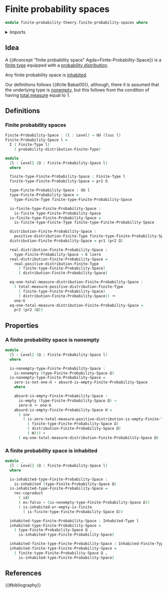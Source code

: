 # Finite probability spaces

```agda
module finite-probability-theory.finite-probability-spaces where
```

<details><summary>Imports</summary>

```agda
open import finite-probability-theory.positive-distributions-on-finite-types
open import finite-probability-theory.probability-distributions-on-finite-types

open import foundation.coproduct-types
open import foundation.dependent-pair-types
open import foundation.empty-types
open import foundation.function-types
open import foundation.identity-types
open import foundation.inhabited-types
open import foundation.propositions
open import foundation.sets
open import foundation.subtypes
open import foundation.transport-along-identifications
open import foundation.universe-levels

open import group-theory.sums-of-finite-families-of-elements-abelian-groups

open import real-numbers.addition-real-numbers
open import real-numbers.apartness-real-numbers
open import real-numbers.dedekind-real-numbers
open import real-numbers.positive-real-numbers
open import real-numbers.rational-real-numbers
open import real-numbers.strict-inequality-real-numbers

open import univalent-combinatorics.finite-types
open import univalent-combinatorics.inhabited-finite-types
```

</details>

## Idea

A {{#concept "finite probability space" Agda=Finite-Probability-Space}} is a
[finite type](univalent-combinatorics.finite-types.md) equipped with a
[probability distribution](finite-probability-theory.probability-distributions-on-finite-types.md).

Any finite probability space is [inhabited](foundation.inhabited-types.md).

Our definitions follows {{#cite Babai00}}, although, there it is assumed that
the underlying type is [nonempty](foundation-core.empty-types.md), but this
follows from the condition of having
[total measure](finite-probability-theory.positive-distributions-on-finite-types.md)
equal to 1.

## Definitions

### Finite probability spaces

```agda
Finite-Probability-Space : (l : Level) → UU (lsuc l)
Finite-Probability-Space l =
  Σ ( Finite-Type l)
    ( probability-distribution-Finite-Type)

module _
  {l : Level} (Ω : Finite-Probability-Space l)
  where

  finite-type-Finite-Probability-Space : Finite-Type l
  finite-type-Finite-Probability-Space = pr1 Ω

  type-Finite-Probability-Space : UU l
  type-Finite-Probability-Space =
    type-Finite-Type finite-type-Finite-Probability-Space

  is-finite-type-Finite-Probability-Space :
    is-finite type-Finite-Probability-Space
  is-finite-type-Finite-Probability-Space =
    is-finite-type-Finite-Type finite-type-Finite-Probability-Space

  distribution-Finite-Probability-Space :
    positive-distribution-Finite-Type finite-type-Finite-Probability-Space
  distribution-Finite-Probability-Space = pr1 (pr2 Ω)

  real-distribution-Finite-Probability-Space :
    type-Finite-Probability-Space → ℝ lzero
  real-distribution-Finite-Probability-Space =
    real-positive-distribution-Finite-Type
      ( finite-type-Finite-Probability-Space)
      ( distribution-Finite-Probability-Space)

  eq-one-total-measure-distribution-Finite-Probability-Space :
    ( total-measure-positive-distribution-Finite-Type
      ( finite-type-Finite-Probability-Space)
      ( distribution-Finite-Probability-Space)) ＝
    one-ℝ
  eq-one-total-measure-distribution-Finite-Probability-Space =
    pr2 (pr2 (Ω))
```

## Properties

### A finite probability space is nonempty

```agda
module _
  {l : Level} (Ω : Finite-Probability-Space l)
  where

  is-nonempty-type-Finite-Probability-Space :
    is-nonempty (type-Finite-Probability-Space Ω)
  is-nonempty-type-Finite-Probability-Space =
    zero-is-not-one-ℝ ∘ absurd-is-empty-Finite-Probability-Space
    where

    absurd-is-empty-Finite-Probability-Space :
      is-empty (type-Finite-Probability-Space Ω) →
      zero-ℝ ＝ one-ℝ
    absurd-is-empty-Finite-Probability-Space H =
      ( inv
        ( is-zero-total-measure-positive-distribution-is-empty-Finite-Type
          ( finite-type-Finite-Probability-Space Ω)
          ( distribution-Finite-Probability-Space Ω)
          ( H))) ∙
      ( eq-one-total-measure-distribution-Finite-Probability-Space Ω)
```

### A finite probability space is inhabited

```agda
module _
  {l : Level} (Ω : Finite-Probability-Space l)
  where

  is-inhabited-type-Finite-Probability-Space :
    is-inhabited (type-Finite-Probability-Space Ω)
  is-inhabited-type-Finite-Probability-Space =
    rec-coproduct
      ( id)
      ( ex-falso ∘ (is-nonempty-type-Finite-Probability-Space Ω))
      ( is-inhabited-or-empty-is-finite
        ( is-finite-type-Finite-Probability-Space Ω))

  inhabited-type-Finite-Probability-Space : Inhabited-Type l
  inhabited-type-Finite-Probability-Space =
    ( type-Finite-Probability-Space Ω ,
      is-inhabited-type-Finite-Probability-Space)

  inhabited-finite-type-Finite-Probability-Space : Inhabited-Finite-Type l
  inhabited-finite-type-Finite-Probability-Space =
    ( finite-type-Finite-Probability-Space Ω ,
      is-inhabited-type-Finite-Probability-Space)
```

## References

{{#bibliography}}
